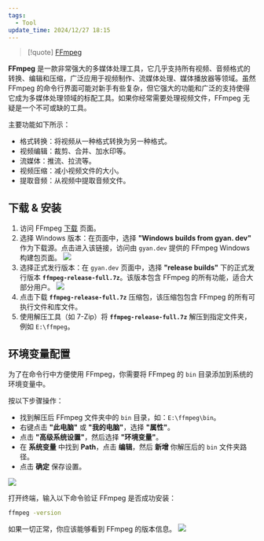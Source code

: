 ```yaml
---
tags:
  - Tool
update_time: 2024/12/27 18:15
---
```


> [!quote]
> [FFmpeg](https://ffmpeg.org/)

**FFmpeg** 是一款非常强大的多媒体处理工具，它几乎支持所有视频、音频格式的转换、编辑和压缩，广泛应用于视频制作、流媒体处理、媒体播放器等领域。虽然 FFmpeg 的命令行界面可能对新手有些复杂，但它强大的功能和广泛的支持使得它成为多媒体处理领域的标配工具。如果你经常需要处理视频文件，FFmpeg 无疑是一个不可或缺的工具。

主要功能如下所示：

- 格式转换：将视频从一种格式转换为另一种格式。
- 视频编辑：裁剪、合并、加水印等。
- 流媒体：推流、拉流等。
- 视频压缩：减小视频文件的大小。
- 提取音频：从视频中提取音频文件。

## 下载 & 安装

1. 访问 FFmpeg [下载](https://ffmpeg.org/download.html) 页面。
2. 选择 Windows 版本：在页面中，选择 **"Windows builds from gyan. dev"** 作为下载源。点击进入该链接，访问由 `gyan.dev` 提供的 FFmpeg Windows 构建包页面。
   ![](https://cdn.jsdelivr.net/gh/xihuanxiaorang/img2/202412181619293.png)
3. 选择正式发行版本：在 `gyan.dev` 页面中，选择 **"release builds"** 下的正式发行版本 **`ffmpeg-release-full.7z`**。该版本包含 FFmpeg 的所有功能，适合大部分用户。
   ![](https://cdn.jsdelivr.net/gh/xihuanxiaorang/img2/202412181721557.png)
4. 点击下载 **`ffmpeg-release-full.7z`** 压缩包，该压缩包包含 FFmpeg 的所有可执行文件和库文件。
5. 使用解压工具（如 7-Zip）将 **`ffmpeg-release-full.7z`** 解压到指定文件夹，例如 `E:\ffmpeg`。

## 环境变量配置

为了在命令行中方便使用 FFmpeg，你需要将 FFmpeg 的 `bin` 目录添加到系统的环境变量中。

按以下步骤操作：

- 找到解压后 FFmpeg 文件夹中的 `bin` 目录，如：`E:\ffmpeg\bin`。
- 右键点击 **"此电脑"** 或 **"我的电脑"**，选择 **"属性"**。
- 点击 **"高级系统设置"**，然后选择 **"环境变量"**。
- 在 **系统变量** 中找到 **Path**，点击 **编辑**，然后 **新增** 你解压后的 `bin` 文件夹路径。
- 点击 **确定** 保存设置。

![](https://cdn.jsdelivr.net/gh/xihuanxiaorang/img2/202412181820307.png)

打开终端，输入以下命令验证 FFmpeg 是否成功安装：

```bash
ffmpeg -version
```

如果一切正常，你应该能够看到 FFmpeg 的版本信息。
![](https://cdn.jsdelivr.net/gh/xihuanxiaorang/img2/202412181831063.png)
